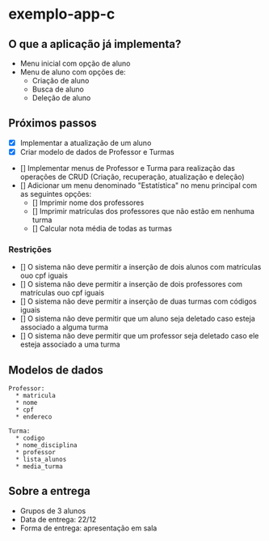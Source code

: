 # exemplo-app-c

## O que a aplicação já implementa?
* Menu inicial com opção de aluno
* Menu de aluno com opções de:
  * Criação de aluno
  * Busca de aluno
  * Deleção de aluno
## Próximos passos
- [x] Implementar a atualização de um aluno
- [x] Criar modelo de dados de Professor e Turmas
- [] Implementar menus de Professor e Turma para realização das operações de CRUD (Criação, recuperação, atualização e deleção)
- [] Adicionar um menu denominado "Estatística" no menu principal com as seguintes opções:
  - [] Imprimir nome dos professores
  - [] Imprimir matrículas dos professores que não estão em nenhuma turma
  - [] Calcular nota média de todas as turmas

### Restrições
- [] O sistema não deve permitir a inserção de dois alunos com matrículas ouo cpf iguais
- [] O sistema não deve permitir a inserção de dois professores com matrículas ouo cpf iguais
- [] O sistema não deve permitir a inserção de duas turmas com códigos iguais
- [] O sistema não deve permitir que um aluno seja deletado caso esteja associado a alguma turma
- [] O sistema não deve permitir que um professor seja deletado caso ele esteja associado a uma turma

## Modelos de dados

```
Professor:
  * matricula
  * nome
  * cpf
  * endereco

Turma:
  * codigo
  * nome_disciplina
  * professor
  * lista_alunos
  * media_turma
```

## Sobre a entrega
* Grupos de 3 alunos
* Data de entrega: 22/12
* Forma de entrega: apresentação em sala
